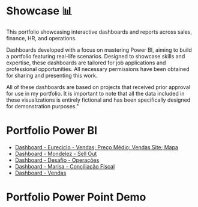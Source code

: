 # Showcase 📊
This portfolio showcasing interactive dashboards and reports across sales, finance, HR, and operations. 

Dashboards developed with a focus on mastering Power BI, aiming to build a portfolio featuring real-life scenarios. Designed to showcase skills and expertise, these dashboards are tailored for job applications and professional opportunities. All necessary permissions have been obtained for sharing and presenting this work.

All of these dashboards are based on projects that received prior approval for use in my portfolio. It is important to note that all the data included in these visualizations is entirely fictional and has been specifically designed for demonstration purposes."

# Portfolio Power BI

- [Dashboard - Eureciclo - Vendas; Preço Médio; Vendas Site; Mapa](https://app.powerbi.com/groups/b76988de-bfff-44c9-940f-60df1182ee35/reports/ed3199e3-0f30-4fe2-9e05-b1958f644b3c/ReportSection?experience=power-bi) 
- [Dashboard - Mondelez - Sell Out](https://app.powerbi.com/view?r=eyJrIjoiY2YxYzE3NTItNmY2MC00MzU1LTg0ZjktNjZjZWFiNWQ5MDczIiwidCI6IjIxYzJlNjZhLTJiOWYtNGE5OS1iZWZiLTlhZTk5MDVhNzIwZCJ9)
- [Dashboard - Desafio  - Operações](https://app.powerbi.com/view?r=eyJrIjoiM2UwMTRhYzEtZmQwMC00OTkxLWJmNmEtN2UzMTNkM2E5NDIwIiwidCI6IjIxYzJlNjZhLTJiOWYtNGE5OS1iZWZiLTlhZTk5MDVhNzIwZCJ9)
- [Dashboard - Marisa - Conciliação Fiscal](https://app.powerbi.com/view?r=eyJrIjoiMjY0NTBlYmYtOGE1OS00NmY2LTljOGQtNmY5YTlmYWM5NmRhIiwidCI6IjIxYzJlNjZhLTJiOWYtNGE5OS1iZWZiLTlhZTk5MDVhNzIwZCJ9)
- [Dashboard - Vendas](https://app.powerbi.com/view?r=eyJrIjoiNmFkZTkyNGItNTc5Zi00MDVkLWEwNTMtMmFlNGJjMDc4YjM3IiwidCI6IjIxYzJlNjZhLTJiOWYtNGE5OS1iZWZiLTlhZTk5MDVhNzIwZCJ9)

# Portfolio Power Point Demo
